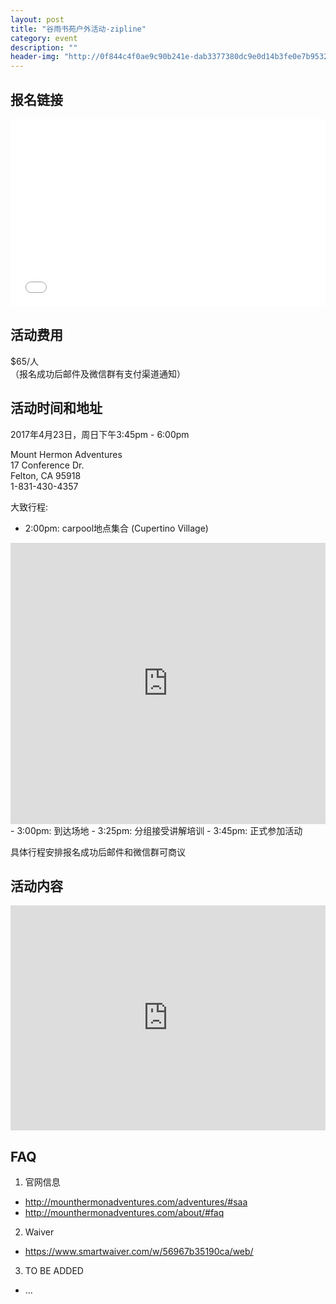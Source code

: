```yaml
---
layout: post
title: "谷雨书苑户外活动-zipline"
category: event
description: ""
header-img: "http://0f844c4f0ae9c90b241e-dab3377380dc9e0d14b3fe0e7b953236.r14.cf1.rackcdn.com/adventures-f5-images/hero/o-canopy-5.jpg"
---
```

## 报名链接
<div style="width:100%; text-align:left;" ><iframe src="//eventbrite.com/tickets-external?eid=33805431957&ref=etckt" frameborder="0" height="300" width="100%" vspace="0" hspace="0" marginheight="5" marginwidth="5" scrolling="auto" allowtransparency="true"></iframe></div>

## 活动费用
$65/人  
（报名成功后邮件及微信群有支付渠道通知）

## 活动时间和地址
2017年4月23日，周日下午3:45pm - 6:00pm

Mount Hermon Adventures  
17 Conference Dr.  
Felton, CA 95918  
1-831-430-4357

大致行程:
- 2:00pm: carpool地点集合 (Cupertino Village)
<iframe src="https://www.google.com/maps/embed?pb=!1m18!1m12!1m3!1d3172.2402593615657!2d-122.01755044875254!3d37.33682027974266!2m3!1f0!2f0!3f0!3m2!1i1024!2i768!4f13.1!3m3!1m2!1s0x808fb5961445064d%3A0xfc9d933b56fbee90!2s99+Ranch+Market!5e0!3m2!1sen!2sus!4v1492537514375" width="100%" height="450" frameborder="0" style="border:0" allowfullscreen></iframe>
- 3:00pm: 到达场地
- 3:25pm: 分组接受讲解培训
- 3:45pm: 正式参加活动

具体行程安排报名成功后邮件和微信群可商议

## 活动内容
<iframe src="https://player.vimeo.com/video/155450340" width="100%" height="360" frameborder="0" webkitallowfullscreen mozallowfullscreen allowfullscreen></iframe>

## FAQ
1. 官网信息
- <http://mounthermonadventures.com/adventures/#saa>
- <http://mounthermonadventures.com/about/#faq>

2. Waiver
- <https://www.smartwaiver.com/w/56967b35190ca/web/>

3. TO BE ADDED
- ...
